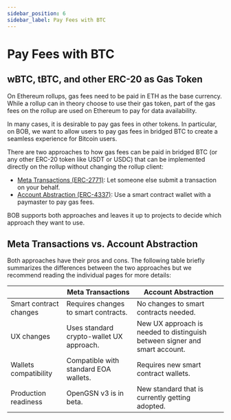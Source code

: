 ```yaml
---
sidebar_position: 6
sidebar_label: Pay Fees with BTC
---
```


# Pay Fees with BTC

## wBTC, tBTC, and other ERC-20 as Gas Token

On Ethereum rollups, gas fees need to be paid in ETH as the base currency. While a rollup can in theory choose to use their gas token, part of the gas fees on the rollup are used on Ethereum to pay for data availability.

In many cases, it is desirable to pay gas fees in other tokens. In particular, on BOB, we want to allow users to pay gas fees in bridged BTC to create a seamless experience for Bitcoin users.

There are two approaches to how gas fees can be paid in bridged BTC (or any other ERC-20 token like USDT or USDC) that can be implemented directly on the rollup without changing the rollup client:

- [Meta Transactions (ERC-2771)](meta-transactions): Let someone else submit a transaction on your behalf.
- [Account Abstraction (ERC-4337)](account-abstraction): Use a smart contract wallet with a paymaster to pay gas fees.

BOB supports both approaches and leaves it up to projects to decide which approach they want to use.

## Meta Transactions vs. Account Abstraction

Both approaches have their pros and cons. The following table briefly summarizes the differences between the two approaches but we recommend reading the individual pages for more details:

|                        | Meta Transactions                        | Account Abstraction                                                        |
| ---------------------- | ---------------------------------------- | -------------------------------------------------------------------------- |
| Smart contract changes | Requires changes to smart contracts.     | No changes to smart contracts needed.                                      |
| UX changes             | Uses standard crypto-wallet UX approach. | New UX approach is needed to distinguish between signer and smart account. |
| Wallets compatibility  | Compatible with standard EOA wallets.    | Requires new smart contract wallets.                                       |
| Production readiness   | OpenGSN v3 is in beta.                   | New standard that is currently getting adopted.                            |
